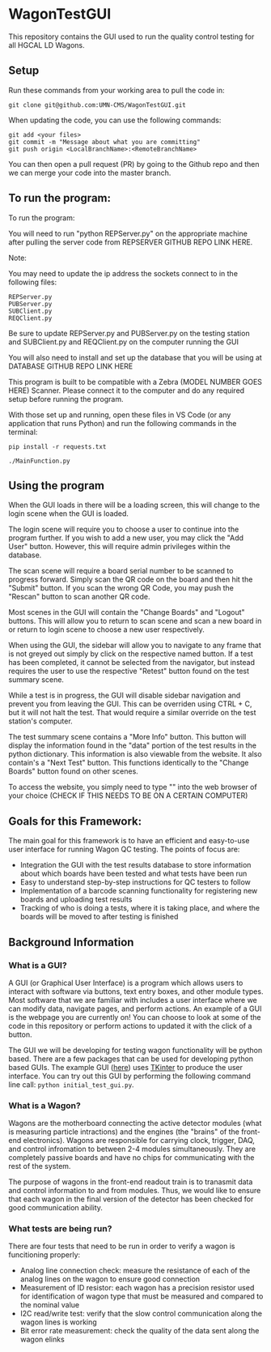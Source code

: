 


# WagonTestGUI

This repository contains the GUI used to run the quality control testing for all HGCAL LD Wagons.

## Setup 

Run these commands from your working area to pull the code in:

    git clone git@github.com:UMN-CMS/WagonTestGUI.git
    
When updating the code, you can use the following commands:
    
    git add <your files>
    git commit -m "Message about what you are committing"
    git push origin <LocalBranchName>:<RemoteBranchName>
    
You can then open a pull request (PR) by going to the Github repo and then we can merge your code into the master branch. 

## To run the program:

To run the program:

You will need to run "python REPServer.py" on the appropriate machine after pulling the server code from REPSERVER GITHUB REPO LINK HERE.

Note:


You may need to update the ip address the sockets connect to in the following files:

```
REPServer.py
PUBServer.py
SUBClient.py
REQClient.py

``` 
Be sure to update REPServer.py and PUBServer.py on the testing station and SUBClient.py and REQClient.py on the computer running the GUI

You will also need to install and set up the database that you will be using at DATABASE GITHUB REPO LINK HERE

This program is built to be compatible with a Zebra (MODEL NUMBER GOES HERE) Scanner. Please connect it to the computer and do any required setup before running the program. 

With those set up and running, open these files in VS Code (or any application that runs Python) and run the following commands in the terminal:

```
pip install -r requests.txt

./MainFunction.py

```
## Using the program

When the GUI loads in there will be a loading screen, this will change to the login scene when the GUI is loaded.

The login scene will require you to choose a user to continue into the program further. If you wish to add a new user, you may click the "Add User" button. However, this will require admin privileges within the database.

The scan scene will require a board serial number to be scanned to progress forward. Simply scan the QR code on the board and then hit the "Submit" button. If you scan the wrong QR Code, you may push the "Rescan" button to scan another QR code.
 
Most scenes in the GUI will contain the "Change Boards" and "Logout" buttons. This will allow you to return to scan scene and scan a new board in or return to login scene to choose a new user respectively.

When using the GUI, the sidebar will allow you to navigate to any frame that is not greyed out simply by click on the respective named button. If a test has been completed, it cannot be selected from the navigator, but instead requires the user to use the respective "Retest" button found on the test summary scene.

While a test is in progress, the GUI will disable sidebar navigation and prevent you from leaving the GUI. This can be overriden using CTRL + C, but it will not halt the test. That would require a similar override on the test station's computer.

The test summary scene contains a "More Info" button. This button will display the information found in the "data" portion of the test results in the python dictionary. This information is also viewable from the website. It also contain's a "Next Test" button. This functions identically to the "Change Boards" button found on other scenes.

To access the website, you simply need to type "" into the web browser of your choice (CHECK IF THIS NEEDS TO BE ON A CERTAIN COMPUTER)
 

## Goals for this Framework:

The main goal for this framework is to have an efficient and easy-to-use user interface for running Wagon QC testing. The points of focus are:
- Integration the GUI with the test results database to store information about which boards have been tested and what tests have been run
- Easy to understand step-by-step instructions for QC testers to follow
- Implementation of a barcode scanning functionality for registering new boards and uploading test results
- Tracking of who is doing a tests, where it is taking place, and where the boards will be moved to after testing is finished

## Background Information

### What is a GUI?

A GUI (or Graphical User Interface) is a program which allows users to interact with software via buttons, text entry boxes, and other module types. Most software that we are familiar with includes a user interface where we can modify data, navigate pages, and perform actions. An example of a GUI is the webpage you are currently on! You can choose to look at some of the code in this repository or perform actions to updated it with the click of a button. 

The GUI we will be developing for testing wagon functionality will be python based. There are a few packages that can be used for developing python based GUIs. The example GUI ([here](gui/initial_test_gui.py)) uses [TKinter](https://docs.python.org/3/library/tkinter.html) to produce the user interface. You can try out this GUI by performing the following command line call: `python initial_test_gui.py`.

### What is a Wagon?

Wagons are the motherboard connecting the active detector modules (what is measuring particle intractions) and the engines (the "brains" of the front-end electronics). Wagons are responsible for carrying clock, trigger, DAQ, and control infromation to between 2-4 modules simultaneously. They are completely passive boards and have no chips for communicating with the rest of the system. 

The purpose of wagons in the front-end readout train is to tranasmit data and control information to and from modules. Thus, we would like to ensure that each wagon in the final version of the detector has been checked for good communication ability.

### What tests are being run?

There are four tests that need to be run in order to verify a wagon is funcitioning properly:

- Analog line connection check: measure the resistance of each of the analog lines on the wagon to ensure good connection
- Measurement of ID resistor: each wagon has a precision resistor used for identification of wagon type that must be measured and compared to the nominal value
- I2C read/write test: verify that the slow control communication along the wagon lines is working
- Bit error rate measurement: check the quality of the data sent along the wagon elinks
